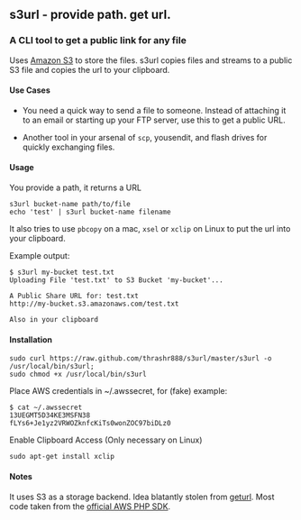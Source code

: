 ## s3url  - provide path. get url.
### A CLI tool to get a public link for any file

Uses [Amazon S3](http://aws.amazon.com/s3/) to store the files. s3url copies files and streams to a public S3 file and copies the url to your clipboard.

#### Use Cases

- You need a quick way to send a file to someone. Instead of attaching it to an email or starting up your FTP server, use this to get a public URL.

- Another tool in your arsenal of `scp`, yousendit, and flash drives for quickly exchanging files.

#### Usage

You provide a path, it returns a URL

    s3url bucket-name path/to/file
    echo 'test' | s3url bucket-name filename

It also tries to use `pbcopy` on a mac, `xsel` or `xclip` on Linux to put the url into your clipboard.

Example output:

    $ s3url my-bucket test.txt
    Uploading File 'test.txt' to S3 Bucket 'my-bucket'...
    
    A Public Share URL for: test.txt
    http://my-bucket.s3.amazonaws.com/test.txt
    
    Also in your clipboard

#### Installation

    sudo curl https://raw.github.com/thrashr888/s3url/master/s3url -o /usr/local/bin/s3url;
    sudo chmod +x /usr/local/bin/s3url

Place AWS credentials in ~/.awssecret, for (fake) example:

    $ cat ~/.awssecret
    13UEGMT5D34KE3MSFN38
    fLYs6+Je1yz2VRWOZknfcKiTs0wonZOC97biDLz0
    

Enable Clipboard Access (Only necessary on Linux)

    sudo apt-get install xclip

#### Notes

It uses S3 as a storage backend. Idea blatantly stolen from [geturl](https://github.com/uams/geturl). Most code taken from the [official AWS PHP SDK](http://aws.amazon.com/php/).